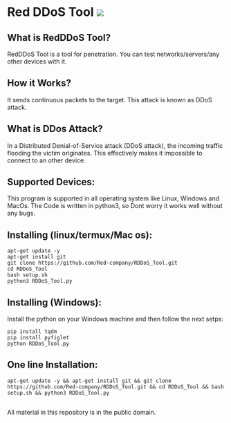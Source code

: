 # Red DDoS Tool ![](https://img.shields.io/apm/l/vim-mode)

## What is RedDDoS Tool?
 RedDDoS Tool is a tool for penetration. You can test networks/servers/any other devices with it.

## How it Works? 
 It sends continuous packets to the target. This attack is known as DDoS attack.

## What is DDos Attack?
  <p>In a Distributed Denial-of-Service attack (DDoS attack), the incoming traffic flooding the victim originates. This effectively makes it impossible to connect to an other device.</p>

## Supported Devices:
 This program is supported in all operating system like Linux, Windows and MacOs. The Code is written in python3, so Dont worry it works well without any bugs.

## Installing (linux/termux/Mac os):
```
apt-get update -y
apt-get install git
git clone https://github.com/Red-company/RDDoS_Tool.git
cd RDDoS_Tool
bash setup.sh
python3 RDDoS_Tool.py

```

## Installing (Windows):
Install the python on your Windows machine and then follow the next setps:
```
pip install tqdm
pip install pyfiglet
python RDDoS_Tool.py
```

## One line Installation:
```
apt-get update -y && apt-get install git && git clone https://github.com/Red-company/RDDoS_Tool.git && cd RDDoS_Tool && bash setup.sh && python3 RDDoS_Tool.py
```

##
All material in this repository is in the public domain.
